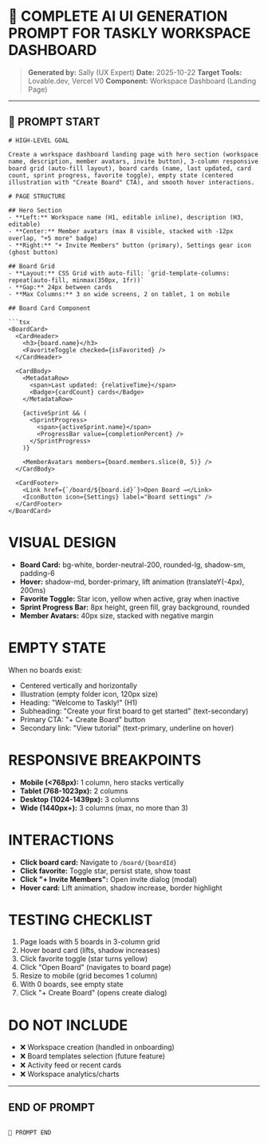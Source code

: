# 🎯 COMPLETE AI UI GENERATION PROMPT FOR TASKLY WORKSPACE DASHBOARD

> **Generated by:** Sally (UX Expert)
> **Date:** 2025-10-22
> **Target Tools:** Lovable.dev, Vercel V0
> **Component:** Workspace Dashboard (Landing Page)

---

## 🚀 PROMPT START

```
# HIGH-LEVEL GOAL

Create a workspace dashboard landing page with hero section (workspace name, description, member avatars, invite button), 3-column responsive board grid (auto-fill layout), board cards (name, last updated, card count, sprint progress, favorite toggle), empty state (centered illustration with "Create Board" CTA), and smooth hover interactions.

# PAGE STRUCTURE

## Hero Section
- **Left:** Workspace name (H1, editable inline), description (H3, editable)
- **Center:** Member avatars (max 8 visible, stacked with -12px overlap, "+5 more" badge)
- **Right:** "+ Invite Members" button (primary), Settings gear icon (ghost button)

## Board Grid
- **Layout:** CSS Grid with auto-fill: `grid-template-columns: repeat(auto-fill, minmax(350px, 1fr))`
- **Gap:** 24px between cards
- **Max Columns:** 3 on wide screens, 2 on tablet, 1 on mobile

## Board Card Component

```tsx
<BoardCard>
  <CardHeader>
    <h3>{board.name}</h3>
    <FavoriteToggle checked={isFavorited} />
  </CardHeader>

  <CardBody>
    <MetadataRow>
      <span>Last updated: {relativeTime}</span>
      <Badge>{cardCount} cards</Badge>
    </MetadataRow>

    {activeSprint && (
      <SprintProgress>
        <span>{activeSprint.name}</span>
        <ProgressBar value={completionPercent} />
      </SprintProgress>
    )}

    <MemberAvatars members={board.members.slice(0, 5)} />
  </CardBody>

  <CardFooter>
    <Link href={`/board/${board.id}`}>Open Board →</Link>
    <IconButton icon={Settings} label="Board settings" />
  </CardFooter>
</BoardCard>
```

# VISUAL DESIGN

- **Board Card:** bg-white, border-neutral-200, rounded-lg, shadow-sm, padding-6
- **Hover:** shadow-md, border-primary, lift animation (translateY(-4px), 200ms)
- **Favorite Toggle:** Star icon, yellow when active, gray when inactive
- **Sprint Progress Bar:** 8px height, green fill, gray background, rounded
- **Member Avatars:** 40px size, stacked with negative margin

# EMPTY STATE

When no boards exist:
- Centered vertically and horizontally
- Illustration (empty folder icon, 120px size)
- Heading: "Welcome to Taskly!" (H1)
- Subheading: "Create your first board to get started" (text-secondary)
- Primary CTA: "+ Create Board" button
- Secondary link: "View tutorial" (text-primary, underline on hover)

# RESPONSIVE BREAKPOINTS

- **Mobile (<768px):** 1 column, hero stacks vertically
- **Tablet (768-1023px):** 2 columns
- **Desktop (1024-1439px):** 3 columns
- **Wide (1440px+):** 3 columns (max, no more than 3)

# INTERACTIONS

- **Click board card:** Navigate to `/board/{boardId}`
- **Click favorite:** Toggle star, persist state, show toast
- **Click "+ Invite Members":** Open invite dialog (modal)
- **Hover card:** Lift animation, shadow increase, border highlight

# TESTING CHECKLIST

1. Page loads with 5 boards in 3-column grid
2. Hover board card (lifts, shadow increases)
3. Click favorite toggle (star turns yellow)
4. Click "Open Board" (navigates to board page)
5. Resize to mobile (grid becomes 1 column)
6. With 0 boards, see empty state
7. Click "+ Create Board" (opens create dialog)

# DO NOT INCLUDE

- ❌ Workspace creation (handled in onboarding)
- ❌ Board templates selection (future feature)
- ❌ Activity feed or recent cards
- ❌ Workspace analytics/charts

---

## END OF PROMPT
```

🚀 PROMPT END
